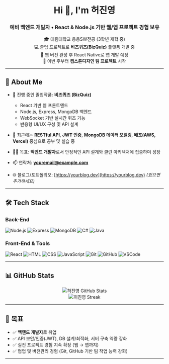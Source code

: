<h1 align="center">Hi 👋, I'm 허진영</h1>
<h3 align="center">예비 백엔드 개발자 • React & Node.js 기반 웹/앱 프로젝트 경험 보유</h3>

<p align="center">
  🎓 대림대학교 응용SW전공 (3학년 재학 중)<br>
  💻 졸업 프로젝트로 <strong>비즈퀴즈(BizQuiz)</strong> 플랫폼 개발 중<br>
  📱 웹 버전 완성 후 React Native로 앱 개발 예정<br>
  🧠 이번 주부터 <strong>캡스톤디자인 팀 프로젝트</strong> 시작
</p>

---

## 💼 About Me

- 🔭 진행 중인 졸업작품: **비즈퀴즈 (BizQuiz)**
  - React 기반 웹 프론트엔드
  - Node.js, Express, MongoDB 백엔드
  - WebSocket 기반 실시간 퀴즈 기능
  - 반응형 UI/UX 구성 및 API 설계

- 🌱 최근에는 **RESTful API**, **JWT 인증**, **MongoDB 데이터 모델링**, **배포(AWS, Vercel)** 중심으로 공부 및 실습 중

- 👨‍💻 목표: **백엔드 개발자**로서 안정적인 API 설계와 클린 아키텍처에 집중하며 성장

- 📫 연락처: **youremail@example.com**
- 🌐 블로그/포트폴리오: [https://yourblog.dev](https://yourblog.dev) *(있으면 추가하세요)*

---

## 🛠️ Tech Stack

### Back-End
![Node.js](https://img.shields.io/badge/-Node.js-339933?logo=node.js&logoColor=white)
![Express](https://img.shields.io/badge/-Express.js-000000?logo=express)
![MongoDB](https://img.shields.io/badge/-MongoDB-47A248?logo=mongodb)
![C#](https://img.shields.io/badge/-C%23-239120?logo=c-sharp&logoColor=white)
![Java](https://img.shields.io/badge/-Java-007396?logo=java)

### Front-End & Tools
![React](https://img.shields.io/badge/-React-61DAFB?logo=react)
![HTML](https://img.shields.io/badge/-HTML5-E34F26?logo=html5&logoColor=white)
![CSS](https://img.shields.io/badge/-CSS3-1572B6?logo=css3)
![JavaScript](https://img.shields.io/badge/-JavaScript-F7DF1E?logo=javascript&logoColor=black)
![Git](https://img.shields.io/badge/-Git-F05032?logo=git)
![GitHub](https://img.shields.io/badge/-GitHub-181717?logo=github)
![VSCode](https://img.shields.io/badge/-VSCode-007ACC?logo=visual-studio-code)

---

## 📊 GitHub Stats

<p align="center">
  <img src="https://github-readme-stats.vercel.app/api?username=yourusername&show_icons=true&theme=default" alt="허진영 GitHub Stats" />
  <br />
  <img src="https://github-readme-streak-stats.herokuapp.com/?user=yourusername&theme=default" alt="허진영 Streak" />
</p>

---

## 🎯 목표

- ✅ **백엔드 개발자**로 취업
- ✅ API 보안/인증(JWT), DB 설계/최적화, 서버 구축 역량 강화
- ✅ 실전 프로젝트 경험 지속 확장 (웹 → 앱까지)
- ✅ 협업 및 버전관리 경험 (Git, GitHub 기반 팀 작업 능력 강화)

---

